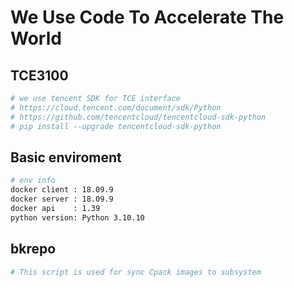 # We Use Code To Accelerate The World 
## TCE3100
```sh
# we use tencent SDK for TCE interface
# https://cloud.tencent.com/document/sdk/Python
# https://github.com/tencentcloud/tencentcloud-sdk-python
# pip install --upgrade tencentcloud-sdk-python 
```
## Basic enviroment
```sh 
# env info
docker client : 18.09.9
docker server : 18.09.9
docker api    : 1.39
python version: Python 3.10.10
```

## bkrepo
```sh
# This script is used for sync Cpack images to subsystem
```

